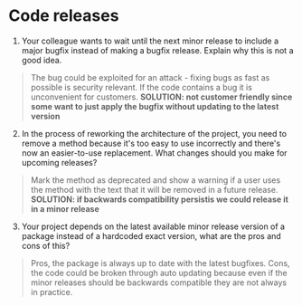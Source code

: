 # Code releases

1) Your colleague wants to wait until the next minor release to include a major bugfix instead of making a bugfix
   release. Explain why this is not a good idea.

> The bug could be exploited for an attack - fixing bugs as fast as possible is security relevant. If the code contains a 
> bug it is unconvenient for customers. 
> **SOLUTION: not customer friendly since some want to just apply the bugfix without updating to the latest version**

2) In the process of reworking the architecture of the project, you need to remove a method because it's too easy to use
   incorrectly and there's now an easier-to-use replacement. What changes should you make for upcoming releases?

> Mark the method as deprecated and show a warning if a user uses the method with the text that it will be removed in a future 
> release. **SOLUTION: if backwards compatibility persistis we could release it in a minor release**

3) Your project depends on the latest available minor release version of a package instead of a hardcoded exact version,
   what are the pros and cons of this?

> Pros, the package is always up to date with the latest bugfixes. Cons, the code could be broken through auto updating 
> because even if the minor releases should be backwards compatible they are not always in practice. 
